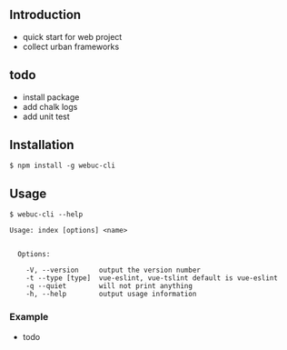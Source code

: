 ## Introduction
- quick start for web project
- collect urban frameworks

## todo
- install package
- add chalk logs
- add unit test

## Installation
```
$ npm install -g webuc-cli
```

## Usage
```
$ webuc-cli --help

Usage: index [options] <name>


  Options:

    -V, --version     output the version number
    -t --type [type]  vue-eslint, vue-tslint default is vue-eslint
    -q --quiet        will not print anything
    -h, --help        output usage information
```

### Example
- todo